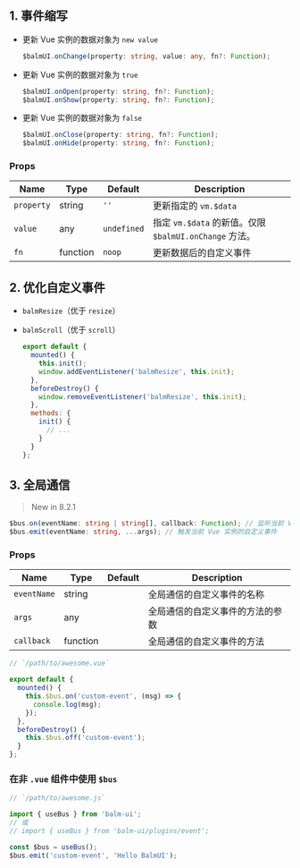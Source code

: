 ## 1. 事件缩写

- 更新 Vue 实例的数据对象为 `new value`

  ```ts
  $balmUI.onChange(property: string, value: any, fn?: Function);
  ```

- 更新 Vue 实例的数据对象为 `true`

  ```ts
  $balmUI.onOpen(property: string, fn?: Function);
  $balmUI.onShow(property: string, fn?: Function);
  ```

- 更新 Vue 实例的数据对象为 `false`

  ```ts
  $balmUI.onClose(property: string, fn?: Function);
  $balmUI.onHide(property: string, fn?: Function);
  ```

### Props

| Name       | Type     | Default     | Description                                            |
| ---------- | -------- | ----------- | ------------------------------------------------------ |
| `property` | string   | `''`        | 更新指定的 `vm.$data`                                  |
| `value`    | any      | `undefined` | 指定 `vm.$data` 的新值。仅限 `$balmUI.onChange` 方法。 |
| `fn`       | function | `noop`      | 更新数据后的自定义事件                                 |

## 2. 优化自定义事件

- `balmResize`（优于 `resize`）
- `balmScroll`（优于 `scroll`）

  ```js
  export default {
    mounted() {
      this.init();
      window.addEventListener('balmResize', this.init);
    },
    beforeDestroy() {
      window.removeEventListener('balmResize', this.init);
    },
    methods: {
      init() {
        // ...
      }
    }
  };
  ```

## 3. 全局通信

> New in 8.2.1

```ts
$bus.on(eventName: string | string[], callback: Function); // 监听当前 Vue 实例的自定义事件
$bus.emit(eventName: string, ...args); // 触发当前 Vue 实例的自定义事件
```

### Props

| Name        | Type     | Default | Description                      |
| ----------- | -------- | ------- | -------------------------------- |
| `eventName` | string   |         | 全局通信的自定义事件的名称       |
| `args`      | any      |         | 全局通信的自定义事件的方法的参数 |
| `callback`  | function |         | 全局通信的自定义事件的方法       |

```js
// `/path/to/awesome.vue`

export default {
  mounted() {
    this.$bus.on('custom-event', (msg) => {
      console.log(msg);
    });
  },
  beforeDestroy() {
    this.$bus.off('custom-event');
  }
};
```

### 在非 `.vue` 组件中使用 `$bus`

```js
// `/path/to/awesome.js`

import { useBus } from 'balm-ui';
// 或
// import { useBus } from 'balm-ui/plugins/event';

const $bus = useBus();
$bus.emit('custom-event', 'Hello BalmUI');
```
